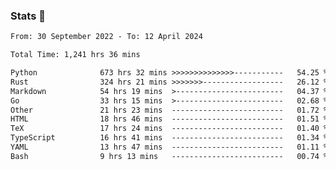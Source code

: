 ### Stats 👋
<!--START_SECTION:waka-->

```txt
From: 30 September 2022 - To: 12 April 2024

Total Time: 1,241 hrs 36 mins

Python              673 hrs 32 mins >>>>>>>>>>>>>>-----------   54.25 %
Rust                324 hrs 21 mins >>>>>>>------------------   26.12 %
Markdown            54 hrs 19 mins  >------------------------   04.37 %
Go                  33 hrs 15 mins  >------------------------   02.68 %
Other               21 hrs 23 mins  -------------------------   01.72 %
HTML                18 hrs 46 mins  -------------------------   01.51 %
TeX                 17 hrs 24 mins  -------------------------   01.40 %
TypeScript          16 hrs 41 mins  -------------------------   01.34 %
YAML                13 hrs 47 mins  -------------------------   01.11 %
Bash                9 hrs 13 mins   -------------------------   00.74 %
```

<!--END_SECTION:waka-->

<!--
**buhaytza2005/buhaytza2005** is a ✨ _special_ ✨ repository because its `README.md` (this file) appears on your GitHub profile.

Here are some ideas to get you started:

- 🔭 I’m currently working on ...
- 🌱 I’m currently learning ...
- 👯 I’m looking to collaborate on ...
- 🤔 I’m looking for help with ...
- 💬 Ask me about ...
- 📫 How to reach me: ...
- 😄 Pronouns: ...
- ⚡ Fun fact: ...
-->


